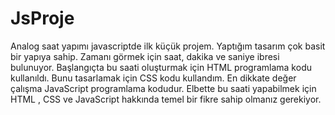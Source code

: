 # JsProje
Analog saat yapımı javascriptde ilk  küçük projem. 
Yaptığım tasarım çok basit bir yapıya sahip. Zamanı görmek için saat, dakika ve saniye ibresi bulunuyor.
Başlangıçta bu saati oluşturmak için HTML programlama kodu kullanıldı. Bunu tasarlamak için CSS kodu kullandım. 
En dikkate değer çalışma JavaScript programlama kodudur. 
Elbette bu saati yapabilmek için HTML , CSS ve JavaScript hakkında temel bir fikre sahip olmanız gerekiyor.
